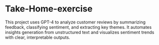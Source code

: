 # Take-Home-exercise
This project uses GPT-4 to analyze customer reviews by summarizing feedback, classifying sentiment, and extracting key themes. It automates insights generation from unstructured text and visualizes sentiment trends with clear, interpretable outputs.
